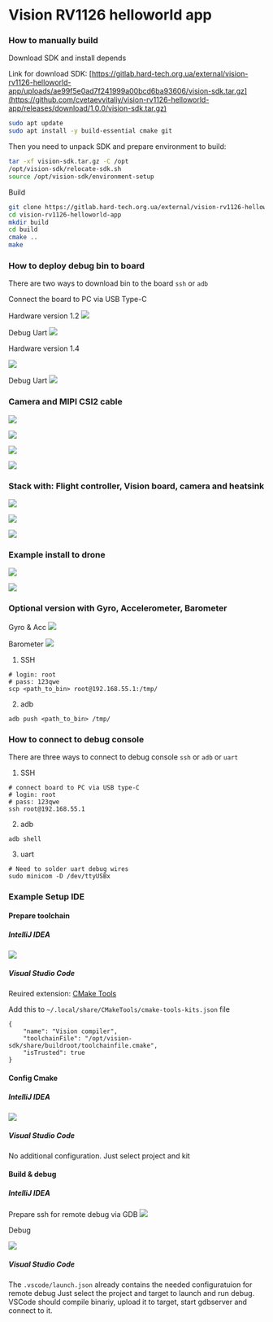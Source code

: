 # Vision RV1126 helloworld app

### How to manually build

Download SDK and install depends  

Link for download SDK:
[https://gitlab.hard-tech.org.ua/external/vision-rv1126-helloworld-app/uploads/ae99f5e0ad7f241999a00bcd6ba93606/vision-sdk.tar.gz](https://github.com/cvetaevvitaliy/vision-rv1126-helloworld-app/releases/download/1.0.0/vision-sdk.tar.gz)

```sh
sudo apt update
sudo apt install -y build-essential cmake git
```

Then you need to unpack SDK and prepare environment to build:
```sh
tar -xf vision-sdk.tar.gz -C /opt
/opt/vision-sdk/relocate-sdk.sh
source /opt/vision-sdk/environment-setup
```

Build
```sh
git clone https://gitlab.hard-tech.org.ua/external/vision-rv1126-helloworld-app.git
cd vision-rv1126-helloworld-app
mkdir build
cd build
cmake ..
make
```

### How to deploy debug bin to board

There are two ways to download bin to the board `ssh` or `adb`

Connect the board to PC via USB Type-C

Hardware version 1.2
![](docs/img/IMG_4896.jpg)

Debug Uart
![](docs/img/IMG_4899.jpg)

Hardware version 1.4

![](docs/img/IMG_8166.jpg)

Debug Uart
![](docs/img/IMG_8167.jpg)


### Camera and MIPI CSI2 cable
![](docs/img/IMG_8174.jpg)

![](docs/img/IMG_8173.jpg)

![](docs/img/IMG_8175.jpg)

![](docs/img/IMG_8176.jpg)


### Stack with: Flight controller, Vision board, camera and heatsink
![](docs/img/IMG_7995.jpg)

![](docs/img/IMG_7994.jpg)

![](docs/img/IMG_7993.jpg)


### Example install to drone
![](docs/img/IMG_7659.jpg)

![](docs/img/IMG_8179.png)


### Optional version with Gyro, Accelerometer, Barometer

Gyro & Acc
![](docs/img/IMG_7789.jpg)

Barometer
![](docs/img/IMG_7790.jpg)

1. SSH
```shell
# login: root
# pass: 123qwe
scp <path_to_bin> root@192.168.55.1:/tmp/
```

2. adb
```shell
adb push <path_to_bin> /tmp/
```

### How to connect to debug console
There are three ways to connect to debug console `ssh` or `adb` or `uart`

1. SSH
```shell
# connect board to PC via USB type-C
# login: root
# pass: 123qwe
ssh root@192.168.55.1
```

2. adb
```shell
adb shell
```

3. uart
```shell
# Need to solder uart debug wires 
sudo minicom -D /dev/ttyUSBx
```


### Example Setup IDE

#### Prepare toolchain

##### IntelliJ IDEA
![](docs/img/toolchains.png)

##### Visual Studio Code
Reuired extension: [CMake Tools](https://marketplace.visualstudio.com/items?itemName=ms-vscode.cmake-tools)

Add this to `~/.local/share/CMakeTools/cmake-tools-kits.json` file
```
{
    "name": "Vision compiler",
    "toolchainFile": "/opt/vision-sdk/share/buildroot/toolchainfile.cmake",
    "isTrusted": true
}
```

#### Config Cmake
##### IntelliJ IDEA
![](docs/img/cmake.png)

##### Visual Studio Code
No additional configuration. Just select project and kit

#### Build & debug
##### IntelliJ IDEA
Prepare ssh for remote debug via GDB
![](docs/img/debug.png)

Debug

![](docs/img/debug2.png)

##### Visual Studio Code
The `.vscode/launch.json` already contains the needed configuratuion for remote debug
Just select the project and target to launch and run debug. VSCode should compile binariy, upload it to target, start gdbserver and connect to it.
